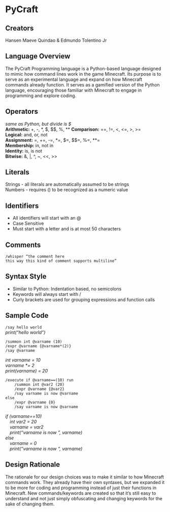 # PyCraft
## Creators
Hansen Maeve Quindao & Edmundo Tolentino Jr


## Language Overview
The PyCraft Programming language is a Python-based language designed to mimic how command lines work in the game Minecraft. Its purpose is to serve as an experimental language and expand on how Minecraft commands already function. It serves as a gamified version of the Python language, encouraging those familiar with Minecraft to engage in programming and explore coding.


## Operators
_same as Python, but divide is $_  
**Arithmetic:** +, -, &ast;, $, $$, %, &ast;&ast;
**Comparison:** ==, !=, <, <=, >, >=  
**Logical:** and, or, not  
**Assignment:** =, +=, -=, &ast;=, $=, $$=, %=, &ast;&ast;=  
**Membership:** in, not in  
**Identity:** is, is not  
**Bitwise:** &, |, ^, ~, <<, >>  


## Literals
Strings - all literals are automatically assumed to be strings  
Numbers - requires () to be recognized as a numeric value  


## Identifiers
- All identifiers will start with an @
- Case Sensitive
- Must start with a letter and is at most 50 characters


## Comments
```
/whisper “the comment here
this way this kind of comment supports multiline”
```  

## Syntax Style
- Similar to Python: Indentation based, no semicolons
- Keywords will always start with /
- Curly brackets are used for grouping expressions and function calls


## Sample Code
```/say hello world```     
*print(“hello world”)*  

```
/summon int @varname (10)  
/expr @varname {@varname*(2)}  
/say @varname  
```   
_int varname = 10  
varname *= 2  
print(varname) = 20_  

```
/execute if @varname==(10) run
	/summon int @var2 (20)
	/expr @varname {@var2}
    /say varname is now @varname
else
	/expr @varname {0}		
	/say varname is now @varname
```
*if (varname==10)  
&emsp;int var2 = 20  
&emsp;varname = var2  
&emsp;print(“varname is now ”, varname)  
else  
&emsp;varname = 0  
&emsp;print(“varname is now “, varname)*  


## Design Rationale
The rationale for our design choices was to make it similar to how Minecraft commands work. They already have their own syntaxes, but we expanded it to be more for coding and programming instead of just their functions in Minecraft. New commands/keywords are created so that it’s still easy to understand and not just simply obfuscating and changing keywords for the sake of changing them.
